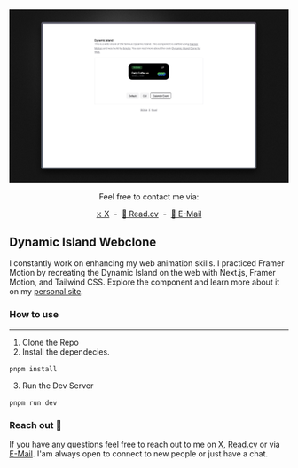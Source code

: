 <img src="src/opengraph-image.png" alt="preview-image">

<div style="text-align: center; width: 100%;">
  <p>Feel free to contact me via:</p>
  <div style="display: flex; align-items: center; justify-content: center; gap: .5rem;">
    <a style="text-decoration: underline" href="https://twitter.com/amelieschltr">𝚡 X</a>
    -
    <a style="text-decoration: underline" href="https://read.cv/amelieschltr">📑 Read.cv</a>
    -
    <a style="text-decoration: underline" href="mailto:as@amelieschlueter.com">📧 E-Mail</a>
  </div>
</div>

## Dynamic Island Webclone

I constantly work on enhancing my web animation skills. I practiced Framer Motion by recreating the Dynamic Island on the web with Next.js, Framer Motion, and Tailwind CSS. Explore the component and learn more about it on my [personal site](https://amelieschlueter.com/interactions/dynamic-island).

### How to use

---

1. Clone the Repo
2. Install the dependecies.

```
pnpm install
```

3. Run the Dev Server

```
pnpm run dev
```

### Reach out 📢

If you have any questions feel free to reach out to me on [X](https://twitter.com/amelieschltr), [Read.cv](https://read.cv/amelieschltr) or via [E-Mail](mailto:as@amelieschlueter.com). I'am always open to connect to new people or just have a chat.
